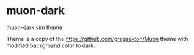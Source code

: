 # muon-dark
muon-dark vim theme

Theme is a copy of the https://github.com/gregsexton/Muon theme with modified background color to dark.
